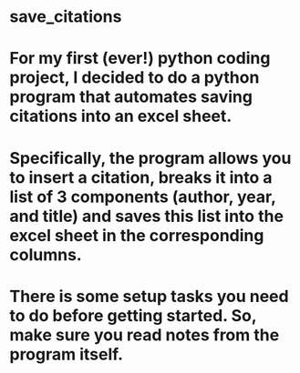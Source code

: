 # save_citations

# For my first (ever!) python coding project, I decided to do a python program that automates saving citations into an excel sheet.

# Specifically, the program allows you to insert a citation, breaks it into a list of 3 components (author, year, and title) and saves this list into the excel sheet in the corresponding columns. 

# There is some setup tasks you need to do before getting started. So, make sure you read notes from the program itself. 
